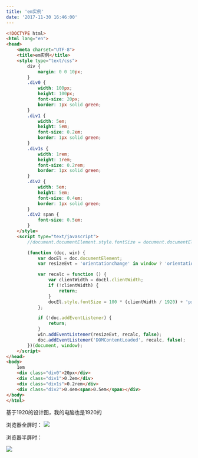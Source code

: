 ```yaml
---
title: 'em实例'
date: '2017-11-30 16:46:00'
---   
```

```html
<!DOCTYPE html>    
<html lang="en">    
<head>    
    <meta charset="UTF-8">    
    <title>em实例</title>  
    <style type="text/css">  
        div {  
            margin: 0 0 10px;  
        }  
        .div0 {  
            width: 100px;  
            height: 100px;  
            font-size: 20px;  
            border: 1px solid green;  
        }  
        .div1 {  
            width: 5em;  
            height: 5em;  
            font-size: 0.2em;  
            border: 1px solid green;  
        }  
        .div1s {    
            width: 1rem;    
            height: 1rem;    
            font-size: 0.2rem;    
            border: 1px solid green;    
        }          
        .div2 {  
            width: 5em;  
            height: 5em;  
            font-size: 0.4em;  
            border: 1px solid green;  
        }   
        .div2 span {
            font-size: 0.5em;  
        }
    </style>  
    <script type="text/javascript">  
        //document.documentElement.style.fontSize = document.documentElement.clientWidth / 19.20 + 'px';  

        (function (doc, win) {  
            var docEl = doc.documentElement;  
            var resizeEvt = 'orientationchange' in window ? 'orientationchange' : 'resize'; 

            var recalc = function () {  
                var clientWidth = docEl.clientWidth;  
                if (!clientWidth) {
                    return;
                }  
                docEl.style.fontSize = 100 * (clientWidth / 1920) + 'px';  
            };  

            if (!doc.addEventListener) {
                return; 
            }
            win.addEventListener(resizeEvt, recalc, false);  
            doc.addEventListener('DOMContentLoaded', recalc, false);  
        })(document, window);  
    </script>  
</head>    
<body>  
    1em
    <div class="div0">20px</div>  
    <div class="div1">0.2em</div>    
    <div class="div1s">0.2rem</div>       
    <div class="div2">0.4em<span>0.5em</span></div>  
</body>    
</html>  
```
  

基于1920的设计图，我的电脑也是1920的

浏览器全屏时：
![](https://img-blog.csdn.net/20171130164441656?watermark/2/text/aHR0cDovL2Jsb2cuY3Nkbi5uZXQveHV0b25nYmFv/font/5a6L5L2T/fontsize/400/fill/I0JBQkFCMA/dissolve/70/gravity/Center)  

浏览器半屏时：

![](https://img-blog.csdn.net/20171130164504434?watermark/2/text/aHR0cDovL2Jsb2cuY3Nkbi5uZXQveHV0b25nYmFv/font/5a6L5L2T/fontsize/400/fill/I0JBQkFCMA/dissolve/70/gravity/Center)